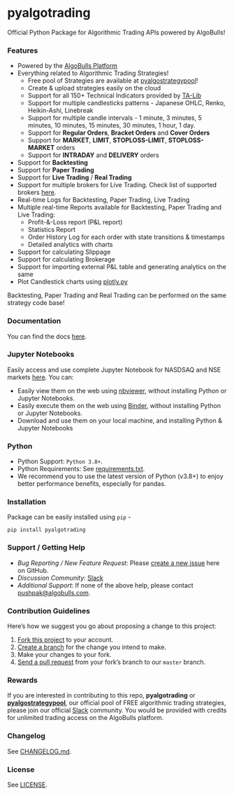 # pyalgotrading

Official Python Package for Algorithmic Trading APIs powered by AlgoBulls!

### Features

- Powered by the [AlgoBulls Platform]([https://app.algobulls.com](https://algobulls.com/build/))
- Everything related to Algorithmic Trading Strategies!
    - Free pool of Strategies are available at [pyalgostrategypool](https://github.com/algobulls/pyalgostrategypool)!
    - Create & upload strategies easily on the cloud
    - Support for all 150+ Technical Indicators provided by [TA-Lib](https://mrjbq7.github.io/ta-lib/index.html)
    - Support for multiple candlesticks patterns - Japanese OHLC, Renko, Heikin-Ashi, Linebreak
    - Support for multiple candle intervals - 1 minute, 3 minutes, 5 minutes, 10 minutes, 15 minutes, 30 minutes, 1 hour, 1 day.
    - Support for **Regular Orders**, **Bracket Orders** and **Cover Orders**
    - Support for **MARKET**, **LIMIT**, **STOPLOSS-LIMIT**, **STOPLOSS-MARKET** orders
    - Support for **INTRADAY** and **DELIVERY** orders
- Support for **Backtesting**
- Support for **Paper Trading**
- Support for **Live Trading** / **Real Trading**
- Support for multiple brokers for Live Trading. Check list of supported brokers [here](https://app.algobulls.com/user/brokerlogin).
- Real-time Logs for Backtesting, Paper Trading, Live Trading
- Multiple real-time Reports available for Backtesting, Paper Trading and Live Trading:
    - Profit-&-Loss report (P&L report)
    - Statistics Report
    - Order History Log for each order with state transitions & timestamps
    - Detailed analytics with charts
- Support for calculating Slippage
- Support for calculating Brokerage
- Support for importing external P&L table and generating analytics on the same
- Plot Candlestick charts using [plotly.py](https://github.com/plotly/plotly.py)

Backtesting, Paper Trading and Real Trading can be performed on the same strategy code base!

### Documentation

You can find the docs [here](https://algobulls.github.io/pyalgotrading/).

### Jupyter Notebooks

Easily access and use complete Jupyter Notebook for NASDSAQ and NSE markets [here](https://github.com/algobulls/pyalgotrading/tree/master/jupyter).
You can:
- Easily view them on the web using [nbviewer](https://nbviewer.org/), without installing Python or Jupyter Notebooks.
- Easily execute them on the web using [Binder](https://mybinder.org/), without installing Python or Jupyter Notebooks.
- Download and use them on your local machine, and installing Python & Jupyter Notebooks

### Python

- Python Support: `Python 3.8+`.
- Python Requirements: See [requirements.txt](https://github.com/algobulls/pyalgotrading/blob/master/requirements.txt).
- We recommend you to use the latest version of Python (v3.8+) to enjoy better performance benefits, especially for pandas.

### Installation

Package can be easily installed using `pip` -

```
pip install pyalgotrading
```

### Support / Getting Help

- *Bug Reporting / New Feature Request*: Please [create a new issue](https://github.com/algobulls/pyalgotrading/issues/new) here on GitHub.
- *Discussion Community*: [Slack](https://join.slack.com/t/algotradingninjas/shared_invite/zt-234npz3lu-A1f55maTr~j0tOIoxWA5hA) 
- *Additional Support*: If none of the above help, please contact [pushpak@algobulls.com](mailto:pushpak@algobulls.com).

### Contribution Guidelines

Here’s how we suggest you go about proposing a change to this project:

1. [Fork this project][fork] to your account.
2. [Create a branch][branch] for the change you intend to make.
3. Make your changes to your fork.
4. [Send a pull request][pr] from your fork’s branch to our `master` branch.

### Rewards

If you are interested in contributing to this repo, **pyalgotrading** or [**pyalgostrategypool**](https://github.com/algobulls/pyalgostrategypool), our official pool of FREE algorithmic trading strategies, please join our official [Slack](https://join.slack.com/t/algotradingninjas/shared_invite/zt-234npz3lu-A1f55maTr~j0tOIoxWA5hA) community.
You would be provided with credits for unlimited trading access on the AlgoBulls platform.


[fork]: https://help.github.com/articles/fork-a-repo/

[branch]: https://help.github.com/articles/creating-and-deleting-branches-within-your-repository

[pr]: https://help.github.com/articles/using-pull-requests/

### Changelog

See [CHANGELOG.md](https://github.com/algobulls/pyalgotrading/blob/master/CHANGELOG.md).

### License

See [LICENSE](https://github.com/algobulls/pyalgotrading/blob/master/LICENSE).
